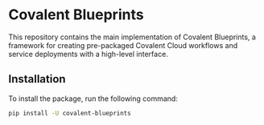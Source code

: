 # Covalent Blueprints

This repository contains the main implementation of Covalent Blueprints, a framework for creating pre-packaged Covalent Cloud workflows and service deployments with a high-level interface.

## Installation

To install the package, run the following command:

```bash
pip install -U covalent-blueprints
```
